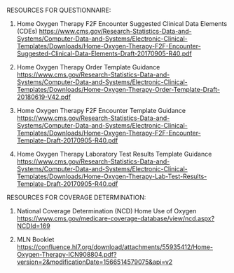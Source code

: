 RESOURCES FOR QUESTIONNAIRE:

1. Home Oxygen Therapy F2F Encounter Suggested Clinical Data Elements (CDEs)
    https://www.cms.gov/Research-Statistics-Data-and-Systems/Computer-Data-and-Systems/Electronic-Clinical-Templates/Downloads/Home-Oxygen-Therapy-F2F-Encounter-Suggested-Clinical-Data-Elements-Draft-20170905-R40.pdf

2. Home Oxygen Therapy Order Template Guidance
    https://www.cms.gov/Research-Statistics-Data-and-Systems/Computer-Data-and-Systems/Electronic-Clinical-Templates/Downloads/Home-Oxygen-Therapy-Order-Template-Draft-20180619-V42.pdf

3. Home Oxygen Therapy F2F Encounter Template Guidance
    https://www.cms.gov/Research-Statistics-Data-and-Systems/Computer-Data-and-Systems/Electronic-Clinical-Templates/Downloads/Home-Oxygen-Therapy-F2F-Encounter-Template-Draft-20170905-R40.pdf

4. Home Oxygen Therapy Laboratory Test Results Template Guidance
    https://www.cms.gov/Research-Statistics-Data-and-Systems/Computer-Data-and-Systems/Electronic-Clinical-Templates/Downloads/Home-Oxygen-Therapy-Lab-Test-Results-Template-Draft-20170905-R40.pdf

RESOURCES FOR COVERAGE DETERMINATION:

1. National Coverage Determination (NCD) Home Use of Oxygen
    https://www.cms.gov/medicare-coverage-database/view/ncd.aspx?NCDId=169

2. MLN Booklet
    https://confluence.hl7.org/download/attachments/55935412/Home-Oxygen-Therapy-ICN908804.pdf?version=2&modificationDate=1566514579075&api=v2